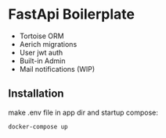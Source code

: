 # FastApi Boilerplate

* Tortoise ORM
* Aerich migrations
* User jwt auth
* Built-in Admin
* Mail notifications (WIP)

## Installation

make .env file in app dir and startup compose:

```bash
docker-compose up
```
